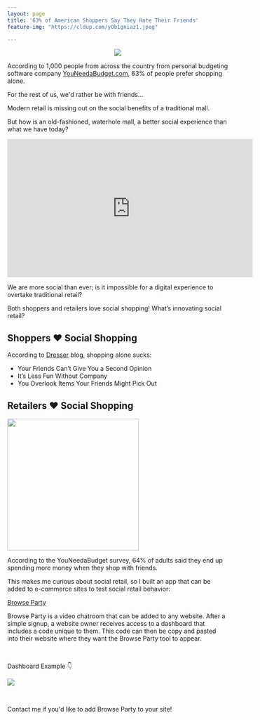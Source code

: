 ```yaml
---
layout: page
title: '63% of American Shoppers Say They Hate Their Friends'
feature-img: "https://cldup.com/yOb1gniaz1.jpeg"

---
```


<div style="text-align:center; "><img src ="https://cldup.com/4G-qq7URjt.jpeg" /></div>


According to 1,000 people from across the country from personal budgeting software company [YouNeedaBudget.com](http://www.nydailynews.com/life-style/spend-shop-friends-study-article-1.2197726), 63% of people prefer shopping alone.

For the rest of us, we'd rather be with friends...

Modern retail is missing out on the social benefits of a traditional mall.

But how is an old-fashioned, waterhole mall, a better social experience than what we have today?

<iframe width="560" height="315" src="https://www.youtube.com/embed/3YTMdIune-8" frameborder="0" allowfullscreen></iframe>


We are more social than ever; is it impossible for a digital experience to overtake traditional retail?

Both shoppers and retailers love social shopping! What’s innovating social retail?

## Shoppers ❤️ Social Shopping

According to [Dresser](http://dressertheapp.com/blog/2016/09/01/do-you-prefer-shopping-alone-or-with-friends/) blog, shopping alone sucks:

- Your Friends Can’t Give You a Second Opinion
- It’s Less Fun Without Company
- You Overlook Items Your Friends Might Pick Out

## Retailers ❤️ Social Shopping

<div><img style="width: 300px;" src ="https://cldup.com/l-0sDdJD8K.png" /></div>


According to the YouNeedaBudget survey, 64% of adults said they end up spending more money when they shop with friends.


This makes me curious about social retail, so I built an app that can be added to e-commerce sites to test social retail behavior:

[Browse Party](https://browse-party.herokuapp.com/)

Browse Party is a video chatroom that can be added to any website. After a simple signup, a website owner receives access to a dashboard that includes a code unique to them. This code can then be copy and pasted into their website where they want the Browse Party tool to appear.


<br>


Dashboard Example 👇

![](https://cldup.com/yzIAsoKGeH.png)



<br>

Contact me if you'd like to add Browse Party to your site!
